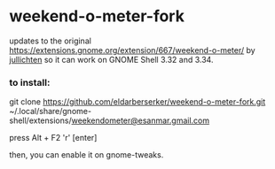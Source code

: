# weekend-o-meter-fork
updates to the original https://extensions.gnome.org/extension/667/weekend-o-meter/ by [jullichten](jul@siilia.fr) so it can work on GNOME Shell 3.32 and 3.34. 

### to install:
git clone https://github.com/eldarberserker/weekend-o-meter-fork.git ~/.local/share/gnome-shell/extensions/weekendometer@esanmar.gmail.com 

press Alt + F2
'r' [enter]

then, you can enable it on gnome-tweaks.
